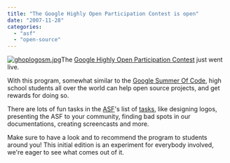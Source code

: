 ```yaml
---
title: "The Google Highly Open Participation Contest is open"
date: "2007-11-28"
categories: 
  - "asf"
  - "open-source"
---
```


[![ghoplogosm.jpg](images/ghoplogosm.jpg)](http://code.google.com/opensource/ghop/2007-8/)The [Google Highly Open Participation Contest](http://code.google.com/opensource/ghop/2007-8/) just went live.

With this program, somewhat similar to the [Google Summer Of Code](http://code.google.com/soc/), high school students all over the world can help open source projects, and get rewards for doing so.

There are lots of fun tasks in the [ASF](http://www.apache.org)'s list of [tasks](http://code.google.com/p/google-highly-open-participation-asf/issues/list), like designing logos, presenting the ASF to your community, finding bad spots in our documentations, creating screencasts and more.

Make sure to have a look and to recommend the program to students around you! This initial edition is an experiment for everybody involved, we're eager to see what comes out of it.
